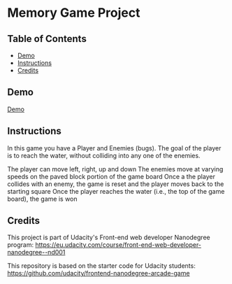 # Memory Game Project

## Table of Contents
* [Demo](#demo)
* [Instructions](#instructions)
* [Credits](#credits)

## Demo
[Demo](http://www.teszter.com/ArcadeGame)

## Instructions

In this game you have a Player and Enemies (bugs). The goal of the player is to reach the water, without colliding into any one of the enemies.

The player can move left, right, up and down
The enemies move at varying speeds on the paved block portion of the game board
Once a the player collides with an enemy, the game is reset and the player moves back to the starting square
Once the player reaches the water (i.e., the top of the game board), the game is won

## Credits

This project is part of Udacity's Front-end web developer Nanodegree program:
https://eu.udacity.com/course/front-end-web-developer-nanodegree--nd001

This repository is based on the starter code for Udacity students:
https://github.com/udacity/frontend-nanodegree-arcade-game

